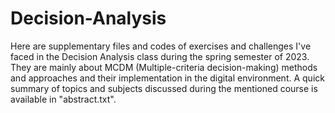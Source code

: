 # Decision-Analysis

Here are supplementary files and codes of exercises and challenges I've faced in the Decision Analysis class during the spring semester of 2023. They are mainly about MCDM (Multiple-criteria decision-making) methods and approaches and their implementation in the digital environment. A quick summary of topics and subjects discussed during the mentioned course is available in "abstract.txt".
